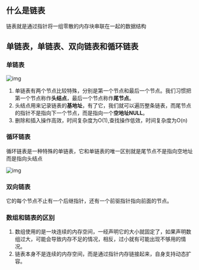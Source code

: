 ## 什么是链表

链表就是通过指针将一组零散的内存块串联在一起的数据结构

## 单链表，单链表、双向链表和循环链表

### 单链表

![img](https://static001.geekbang.org/resource/image/b9/eb/b93e7ade9bb927baad1348d9a806ddeb.jpg)

1. 单链表有两个节点比较特殊，分别是第一个节点和最后一个节点。我们习惯把第一个节点称作**头结点**，最后一个节点称作**尾节点**。
2. 头结点用来记录链表的**基地址**，有了它，我们就可以遍历整条链表，而尾节点的指针不是指向下一个节点，而是指向一个**空地址NULL**。
3. 删除和插入操作高效，时间复杂度为O(1),查找操作低效，时间复杂度为O(n)

###  循环链表

循环链表是一种特殊的单链表，它和单链表的唯一区别就是尾节点不是指向空地址而是指向头结点

![img](https://static001.geekbang.org/resource/image/86/55/86cb7dc331ea958b0a108b911f38d155.jpg)

###  双向链表

它的每个节点不止有一个后继指针，还有一个前驱指针指向前面的节点。

### 数组和链表的区别

1. 数组使用的是一块连续的内存空间，一经声明它的大小就固定了，如果声明数组过大，可能会导致内存不足的情况，相反，过小就有可能出现不够用的情况。
2. 链表本身不是连续的内存空间，而是通过指针内存链接起来，自身支持动态扩容。

